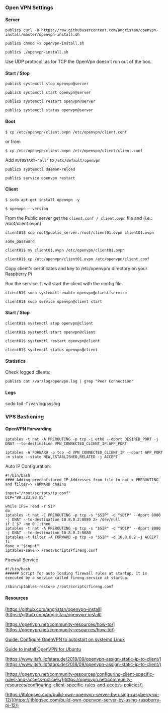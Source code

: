 ### Open VPN Settings

#### Server

``public$ curl -O https://raw.githubusercontent.com/angristan/openvpn-install/master/openvpn-install.sh``

``public$ chmod +x openvpn-install.sh``

``public$ ./openvpn-install.sh``



Use UDP protocol, as for TCP the OpenVpn doesn't run out of the box.

#### Start / Stop

``public$ systemctl stop openvpn@server``

``public$ systemctl start openvpn@server``

``public$ systemctl restart openvpn@server``

``public$ systemctl status openvpn@server``

#### Boot

``$ cp /etc/openvpn/client.ovpn /etc/openvpn/client.conf``

or from 

``$ cp /etc/openvpn/client.ovpn /etc/openvpn/client/client.conf``

Add ``AUTOSTART="all"`` to ``/etc/default/openvpn``

``public$ systemctl daemon-reload``

``public$ service openvpn restart``

#### Client

``$ sudo apt-get install openvpn -y``

``$ openvpn –-version``

From the Public server get the ``client.conf / client.ovpn`` file and (i.e.: /root/client.ovpn)

``client01$ scp root@public_server:/root/client01.ovpn client01.ovpn``

``some_password``

``client01$ mv client01.ovpn /etc/openvpn/client01.ovpn``

``client01$ cp /etc/openvpn/client01.ovpn /etc/openvpn/client.conf``

Copy client's certificates and key to /etc/openvpn/ directory on your Raspberry Pi

Run the service. It will start the client with the config file.

``client01$ sudo systemctl enable openvpn@client.service``

``client01$ sudo service openvpn@client start``

#### Start / Stop

``client01$ systemctl stop openvpn@client``

``client01$ systemctl start openvpn@client``

``client01$ systemctl restart openvpn@client``

``client01$ systemctl status openvpn@client``

#### Statistics

Check logged clients:

``public$ cat /var/log/openvpn.log | grep "Peer Connection"``

#### Logs

sudo tail -f /var/log/syslog

### VPS Bastioning

#### OpenVPN Forwarding


``iptables -t nat -A PREROUTING -p tcp -i eth0 --dport DESIRED_PORT -j DNAT --to-destination VPN_CONNECTED_CLIENT_IP:APP_PORT``

``iptables -A FORWARD -p tcp -d VPN_CONNECTED_CLIENT_IP --dport APP_PORT -m state --state NEW,ESTABLISHED,RELATED -j ACCEPT``

Auto IP Configuration:
```
#!/bin/bash
#### Adding preconfifured IP Addresses from file to nat-> PREROUTING and filter-> FORWARD chains

input="/root/scripts/ip.conf"
DIP="89.223.93.85"

while IFS= read -r SIP
do
iptables -t nat -C PREROUTING -p tcp -s "$SIP" -d "$DIP" --dport 8080 -j DNAT --to-destination 10.8.0.2:8080 2> /dev/null
if [ $? -ne 0 ];then
iptables -t nat -A PREROUTING -p tcp -s "$SIP" -d "$DIP" --dport 8080 -j DNAT --to-destination 10.8.0.2:8080
iptables -t filter -A FORWARD -p tcp -s "$SIP" -d 10.8.0.2 -j ACCEPT
fi
done < "$input"
iptables-save > /root/scripts/fireng.conf
```

Firewall Service
```
#!/bin/bash
###### Script for auto loading firewall rules at startup. It is executed by a service called fireng.service at startup.

/sbin/iptables-restore /root/scripts/fireng.conf
```

#### Resources

[https://github.com/angristan/openvpn-install](https://github.com/angristan/openvpn-install)

[https://openvpn.net/community-resources/how-to/](https://openvpn.net/community-resources/how-to/)

[Guide: Configure OpenVPN to autostart on systemd Linux](https://www.smarthomebeginner.com/configure-openvpn-to-autostart-linux/)

[Guide to install OpenVPN for Ubuntu](https://www.ovpn.com/en/guides/ubuntu-gui)

[https://www.itsfullofstars.de/2018/09/openvpn-assign-static-ip-to-client/](https://www.itsfullofstars.de/2018/09/openvpn-assign-static-ip-to-client/)

[https://openvpn.net/community-resources/configuring-client-specific-rules-and-access-policies/](https://openvpn.net/community-resources/configuring-client-specific-rules-and-access-policies/)

[https://itblogsec.com/build-own-openvpn-server-by-using-raspberry-pi-12/](https://itblogsec.com/build-own-openvpn-server-by-using-raspberry-pi-12/)
